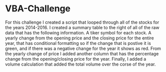 # VBA-Challenge

For this challenge I created a script that looped through all of the stocks for the years 2014-2016.
I created a summary table to the right of all of the raw data that has the following information.
A tiker symbol for each stock. 
A yearly change from the opening price and the closing price for the entire year, that has conditional formatting so if the change that is postive it is green, and if there was a negative change for the year it shows as red. 
From the yearly change of price I added another column that has the percentage change from the opening/closing price for the year.
Finally, I added a volume calculation that added the total volume over the corse of the year. 
